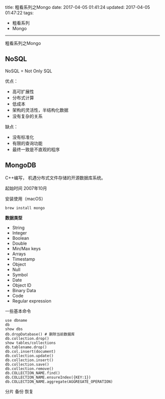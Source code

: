 title:  粗看系列之Mongo
date: 2017-04-05 01:41:24
updated: 2017-04-05 01:47:22
tags: 
- 粗看系列
- Mongo
---

 粗看系列之Mongo
<!--more-->

## NoSQL
NoSQL = Not Only SQL

优点：
- 高可扩展性
- 分布式计算
- 低成本
- 架构的灵活性，半结构化数据
- 没有复杂的关系

缺点：
- 没有标准化
- 有限的查询功能
- 最终一致是不直观的程序

## MongoDB
C++编写， 机遇分布式文件存储的开源数据库系统。

起始时间 2007年10月

安装使用（macOS）
```shell
brew install mongo
```

**数据类型**
- String
- Integer
- Boolean
- Double
- Min/Max keys
- Arrays
- Timestamp
- Object
- Null
- Symbol
- Date
- Object ID
- Binary Data
- Code
- Regular expression

一些基本命令
```shell
use dbname
db
show dbs
db.dropDatabase() # 删除当前数据库
db.collection.drop()
show tables/collections
db.tablename.drop()
db.col.insert(document)
db.collection.update()
db.collection.insert()
db.collection.save()
db.collection.remove()
db.COLLECTION_NAME.find()
db.COLLECTION_NAME.ensureIndex({KEY:1})
db.COLLECTION_NAME.aggregate(AGGREGATE_OPERATION)
```

分片
备份
恢复







